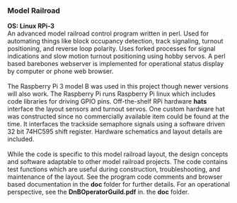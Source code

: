 ### Model Railroad
**OS: Linux RPi-3**<br/>
An advanced model railroad control program written in perl. Used for automating things like block occupancy 
detection, track signaling, turnout positioning, and reverse loop polarity. Uses forked processes for signal
indications and slow motion turnout positioning using hobby servos. A perl based barebones webserver is
implemented for operational status display by computer or phone web browser.<br/>
<br/>
The Raspberry Pi 3 model B was used in this project though newer versions will also work. The Raspberry Pi
runs Raspberry Pi linux which includes code libraries for driving GPIO pins. Off-the-shelf RPi hardware 
**hats** interface the layout sensors and turnout servos. One custom hardware hat was constructed since no 
commercially available item could be found at the time. It interfaces the trackside semaphore signals using 
a software driven 32 bit 74HC595 shift register. Hardware schematics and layout details are included.<br/>
<br/>
While the code is specific to this model railroad layout, the design concepts and software adaptable to 
other model railroad projects. The code contains test functions which are useful during construction,
troubleshooting, and maintenance of the layout. See the program code comments and browser based documentation
in the **doc** folder for further details. For an operational perspective, see the **DnBOperatorGuild.pdf** in.
the **doc** folder.
